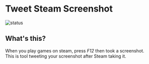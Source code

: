 # Tweet Steam Screenshot

![status](https://img.shields.io/badge/WIP-dev-blue.svg?style=for-the-badge)

## What's this?

When you play games on steam, press _F12_ then took a screenshot.  
This is tool tweeting your screenshot after Steam taking it.
